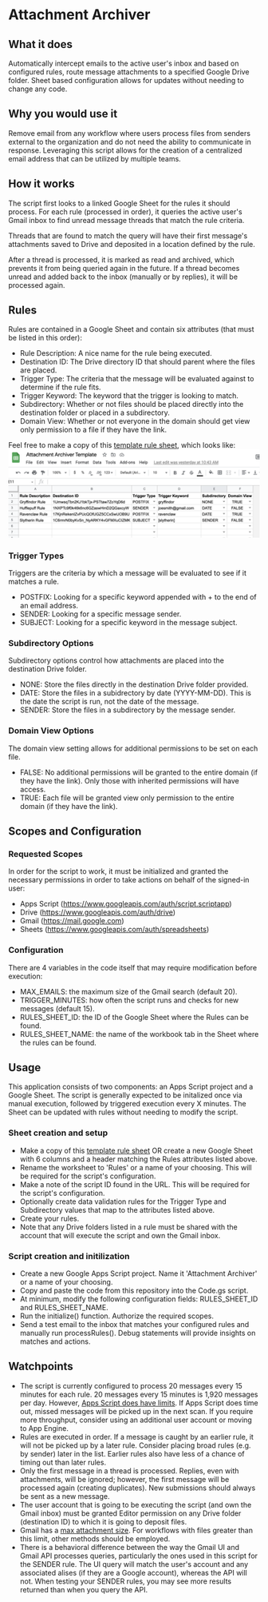 # Attachment Archiver

## What it does
Automatically intercept emails to the active user's inbox and based on configured rules, route message attachments to a specified Google Drive folder. Sheet based configuration allows for updates without needing to change any code.

## Why you would use it
Remove email from any workflow where users process files from senders external to the organization and do not need the ability to communicate in response. Leveraging this script allows for the creation of a centralized email address that can be utilized by multiple teams.

## How it works
The script first looks to a linked Google Sheet for the rules it should process. For each rule (processed in order), it queries the active user's Gmail inbox to find unread message threads that match the rule criteria.

Threads that are found to match the query will have their first message's attachments saved to Drive and deposited in a location defined by the rule.

After a thread is processed, it is marked as read and archived, which prevents it from being queried again in the future. If a thread becomes unread and added back to the inbox (manually or by replies), it will be processed again.

## Rules
Rules are contained in a Google Sheet and contain six attributes (that must be listed in this order):
-   Rule Description: A nice name for the rule being executed.
-   Destination ID: The Drive directory ID that should parent where the files are placed.
-   Trigger Type: The criteria that the message will be evaluated against to determine if the rule fits.
-   Trigger Keyword: The keyword that the trigger is looking to match.
-   Subdirectory: Whether or not files should be placed directly into the destination folder or placed in a subdirectory.
-   Domain View: Whether or not everyone in the domain should get view only permission to a file if they have the link.

Feel free to make a copy of this [template rule sheet](https://docs.google.com/spreadsheets/d/15KfB7d7zxDaJvptfWlDezPh7CUzMgPgT8pFfy7gkL0w), which looks like:
![template rule sheet](rules_template.png)

### Trigger Types
Triggers are the criteria by which a message will be evaluated to see if it matches a rule.
-   POSTFIX: Looking for a specific keyword appended with + to the end of an email address.
-   SENDER: Looking for a specific message sender.
-   SUBJECT: Looking for a specific keyword in the message subject.

### Subdirectory Options
Subdirectory options control how attachments are placed into the destination Drive folder.
-   NONE: Store the files directly in the destination Drive folder provided.
-   DATE: Store the files in a subidrectory by date (YYYY-MM-DD). This is the date the script is run, not the date of the message.
-   SENDER: Store the files in a subdirectory by the message sender.

### Domain View Options
The domain view setting allows for additional permissions to be set on each file.
-   FALSE: No additional permissions will be granted to the entire domain (if they have the link). Only those with inherited permissions will have access.
-   TRUE: Each file will be granted view only permission to the entire domain (if they have the link).

## Scopes and Configuration 

### Requested Scopes
In order for the script to work, it must be initialized and granted the necessary permissions in order to take actions on behalf of the signed-in user:
-   Apps Script (https://www.googleapis.com/auth/script.scriptapp)
-   Drive (https://www.googleapis.com/auth/drive)
-   Gmail (https://mail.google.com)
-   Sheets (https://www.googleapis.com/auth/spreadsheets)

### Configuration
There are 4 variables in the code itself that may require modification before execution:
-   MAX_EMAILS: the maximum size of the Gmail search (default 20).
-   TRIGGER_MINUTES: how often the script runs and checks for new messages (default 15).
-   RULES_SHEET_ID: the ID of the Google Sheet where the Rules can be found.
-   RULES_SHEET_NAME: the name of the workbook tab in the Sheet where the rules can be found.

## Usage
This application consists of two components: an Apps Script project and a Google Sheet. The script is generally expected to be initalized once via manual execution, followed by triggered execution every X minutes. The Sheet can be updated with rules without needing to modify the script.

### Sheet creation and setup
-   Make a copy of this [template rule sheet](https://docs.google.com/spreadsheets/d/15KfB7d7zxDaJvptfWlDezPh7CUzMgPgT8pFfy7gkL0w) OR create a new Google Sheet with 6 columns and a header matching the Rules attributes listed above.
-   Rename the worksheet to 'Rules' or a name of your choosing. This will be required for the script's configuration.
-   Make a note of the script ID found in the URL. This will be required for the script's configuration.
-   Optionally create data validation rules for the Trigger Type and Subdirectory values that map to the attributes listed above.
-   Create your rules.
-   Note that any Drive folders listed in a rule must be shared with the account that will execute the script and own the Gmail inbox.

### Script creation and initilization
-   Create a new Google Apps Script project. Name it 'Attachment Archiver' or a name of your choosing.
-   Copy and paste the code from this repository into the Code.gs script.
-   At minimum, modify the following configuration fields: RULES_SHEET_ID and RULES_SHEET_NAME.
-   Run the initialize() function. Authorize the required scopes.
-   Send a test email to the inbox that matches your configured rules and manually run processRules(). Debug statements will provide insights on matches and actions.

## Watchpoints
-   The script is currently configured to process 20 messages every 15 minutes for each rule. 20 messages every 15 minutes is 1,920 messages per day. However, [Apps Script does have limits](https://developers.google.com/apps-script/guides/services/quotas#current_limitations). If Apps Script does time out, missed messages will be picked up in the next scan. If you require more throughput, consider using an additional user account or moving to App Engine.
-   Rules are executed in order. If a message is caught by an earlier rule, it will not be picked up by a later rule. Consider placing broad rules (e.g. by sender) later in the list. Earlier rules also have less of a chance of timing out than later rules.
-   Only the first message in a thread is processed. Replies, even with attachments, will be ignored; however, the first message will be processed again (creating duplicates). New submissions should always be sent as a new message.
-   The user account that is going to be executing the script (and own the Gmail inbox) must be granted Editor permission on any Drive folder (destination ID) to which it is going to deposit files.
-   Gmail has a [max attachment size](https://support.google.com/a/answer/1366776). For workflows with files greater than this limit, other methods should be employed.
-   There is a behavioral difference between the way the Gmail UI and Gmail API processes queries, particularly the ones used in this script for the SENDER rule. The UI query will match the user's account and any associated alises (if they are a Google account), whereas the API will not. When testing your SENDER rules, you may see more results returned than when you query the API.
